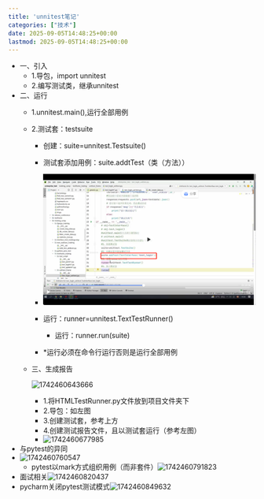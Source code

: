 ```yaml
---
title: 'unnitest笔记'
categories: ["技术"]
date: 2025-09-05T14:48:25+00:00
lastmod: 2025-09-05T14:48:25+00:00
---
```


* 一、引入
  * 1.导包，import unnitest
  * 2.编写测试类，继承unnitest
* 二、运行
  * 1.unnitest.main(),运行全部用例
  * 2.测试套：testsuite

    * 创建：suite=unnitest.Testsuite()
    * 测试套添加用例：suite.addtTest（类（方法））
    * ![1742460595596](images/1742460595596.png)
    * 运行：runner=unnitest.TextTestRunner()

      * 运行：runner.run(suite)
    * *运行必须在命令行运行否则是运行全部用例
  * 三、生成报告

    ![1742460643666](image/unnitest笔记/1742460643666.png)

    * 1.将HTMLTestRunner.py文件放到项目文件夹下
    * 2.导包：如左图
    * 3.创建测试套，参考上方
    * 4.创建测试报告文件，且以测试套运行（参考左图）
    * ![1742460677985](image/unnitest笔记/1742460677985.png)
* 与pytest的异同
* ![1742460760547](image/unnitest笔记/1742460760547.png)
  * pytest以mark方式组织用例（而非套件）![1742460791823](image/unnitest笔记/1742460791823.png)
* 面试相关![1742460820437](image/unnitest笔记/1742460820437.png)
* pycharm关闭pytest测试模式![1742460849632](image/unnitest笔记/1742460849632.png)
